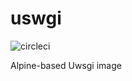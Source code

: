 # uswgi

![circleci][circleci]

Alpine-based Uwsgi image

[circleci]: https://img.shields.io/circleci/project/github/vektorcloud/uwsgi.svg "uwsgi"
